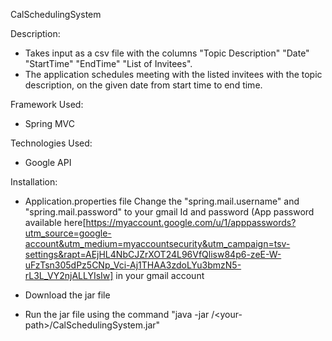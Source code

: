 CalSchedulingSystem

Description: 
- Takes input as a csv file with the columns "Topic Description"	"Date"	"StartTime"	"EndTime"	"List of Invitees".
- The application schedules meeting with the listed invitees with the topic description, on the given date from start time to end time.

Framework Used:
- Spring MVC

Technologies Used:
- Google API 

Installation:
- Application.properties file
Change the "spring.mail.username" and "spring.mail.password" to your gmail Id and password (App password available here[https://myaccount.google.com/u/1/apppasswords?utm_source=google-account&utm_medium=myaccountsecurity&utm_campaign=tsv-settings&rapt=AEjHL4NbCJZrXOT24L96VfQlisw84p6-zeE-W-uFzTsn305dPz5CNp_Vci-Aj1THAA3zdoLYu3bmzN5-rL3L_VY2njALLYIsIw] in your gmail account

- Download the jar file
- Run the jar file using the command "java -jar /\<your-path>/CalSchedulingSystem.jar"
